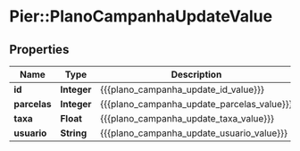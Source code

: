 # Pier::PlanoCampanhaUpdateValue

## Properties
Name | Type | Description | Notes
------------ | ------------- | ------------- | -------------
**id** | **Integer** | {{{plano_campanha_update_id_value}}} | [optional] 
**parcelas** | **Integer** | {{{plano_campanha_update_parcelas_value}}} | [optional] 
**taxa** | **Float** | {{{plano_campanha_update_taxa_value}}} | [optional] 
**usuario** | **String** | {{{plano_campanha_update_usuario_value}}} | [optional] 


